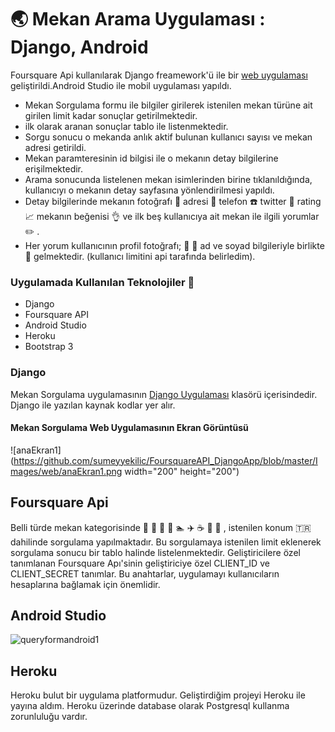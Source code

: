 #  :earth_asia: Mekan Arama Uygulaması : Django, Android

Foursquare Api kullanılarak Django freamework'ü ile bir [web uygulaması](https://github.com/sumeyyekilic/FoursquareAPI_DjangoApp/blob/master/Images/android/QueryFormAndroid1.jpg) geliştirildi.Android Studio ile mobil uygulaması yapıldı.
 

 - Mekan Sorgulama formu ile bilgiler girilerek istenilen mekan türüne ait girilen limit kadar sonuçlar getirilmektedir. 
 - ilk olarak aranan sonuçlar tablo ile listenmektedir. 
 - Sorgu sonucu o mekanda anlık aktif bulunan kullanıcı sayısı ve mekan adresi getirildi. 
 - Mekan paramteresinin id bilgisi ile o mekanın detay bilgilerine erişilmektedir. 
 - Arama sonucunda listelenen mekan isimlerinden birine tıklanıldığında, kullanıcıyı o mekanın detay sayfasına yönlendirilmesi yapıldı. 
 - Detay bilgilerinde mekanın fotoğrafı  :ferris_wheel: adresi :house_with_garden: telefon :phone: twitter :iphone: rating :chart_with_upwards_trend: mekanın beğenisi :ok_hand: ve ilk beş kullanıcıya ait mekan ile ilgili yorumlar :pencil2: .
 - Her yorum kullanıcının profil fotoğrafı; :woman: :man: ad ve soyad bilgileriyle birlikte :name_badge: gelmektedir. (kullanıcı limitini api tarafında belirledim).

### Uygulamada Kullanılan Teknolojiler  :link:

- Django
- Foursquare API
- Android Studio
- Heroku
- Bootstrap 3 

###  Django

Mekan Sorgulama uygulamasının [Django Uygulaması](https://github.com/sumeyyekilic/VenueQuery/tree/master/dfas) klasörü içerisindedir. 
Django ile yazılan kaynak kodlar yer alır. 

#### Mekan Sorgulama Web Uygulamasının Ekran Görüntüsü

![anaEkran1](https://github.com/sumeyyekilic/FoursquareAPI_DjangoApp/blob/master/Images/web/anaEkran1.png width="200" height="200")

## Foursquare Api  

Belli türde mekan kategorisinde   :rose: :school: :pizza: :microphone: :swimmer: :airplane:  :coffee: :hospital: :ferris_wheel: , istenilen konum :tr: dahilinde sorgulama yapılmaktadır. Bu sorgulamaya istenilen limit eklenerek sorgulama sonucu bir tablo halinde listelenmektedir.
Geliştiricilere özel tanımlanan  Foursquare Apı'sinin geliştiriciye özel CLIENT_ID ve CLIENT_SECRET tanımlar. Bu anahtarlar, uygulamayı kullanıcıların hesaplarına bağlamak için önemlidir.

## Android Studio

![queryformandroid1](https://resizeimage.net/viewimg/NGEThxR0gZfteQbR/JNJxW/queryformandroid1.jpg)

## Heroku 
Heroku bulut bir uygulama platformudur. Geliştirdiğim projeyi Heroku ile yayına aldım. 
Heroku üzerinde database olarak Postgresql kullanma zorunluluğu vardır.

